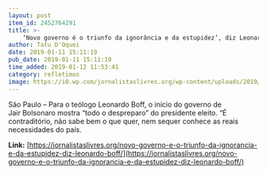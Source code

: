 ```yaml
---
layout: post
item_id: 2452764291
title: >-
    ‘Novo governo é o triunfo da ignorância e da estupidez’, diz Leonardo Boff
author: Tatu D'Oquei
date: 2019-01-11 15:11:19
pub_date: 2019-01-11 15:11:19
time_added: 2019-01-12 11:53:41
category: refletimos
image: https://i0.wp.com/jornalistaslivres.org/wp-content/uploads/2019/01/boff.jpeg?resize=780%2C490&ssl=1
---
```


São Paulo – Para o teólogo Leonardo Boff, o início do governo de Jair Bolsonaro mostra “todo o despreparo” do presidente eleito. “É contraditório, não sabe bem o que quer, nem sequer conhece as reais necessidades do país.

**Link:** [https://jornalistaslivres.org/novo-governo-e-o-triunfo-da-ignorancia-e-da-estupidez-diz-leonardo-boff/](https://jornalistaslivres.org/novo-governo-e-o-triunfo-da-ignorancia-e-da-estupidez-diz-leonardo-boff/)

